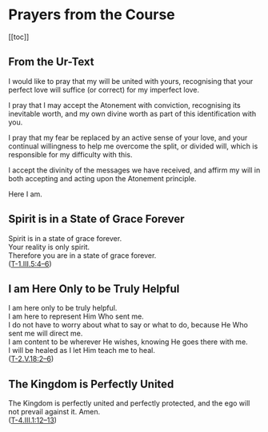 # Prayers from the Course

[[toc]]

## From the Ur-Text

I would like to pray that my will be united with yours, recognising that your perfect love will suffice (or correct) for my imperfect love. 

I pray that I may accept the Atonement with conviction, recognising its inevitable worth, and my own divine worth as part of this identification with you. 

I pray that my fear be replaced by an active sense of your love, and your continual willingness to help me overcome the split, or divided will, which is responsible for my difficulty with this. 

I accept the divinity of the messages we have received, and affirm my will in both accepting and acting upon the Atonement principle.

Here I am.

## Spirit is in a State of Grace Forever

Spirit is in a state of grace forever.  
Your reality is only spirit.  
Therefore you are in a state of grace forever.  
([T-1.III.5:4–6](/text/1-the-meaning-of-miracles/#T-1.III.5))

## I am Here Only to be Truly Helpful 

I am here only to be truly helpful.  
I am here to represent Him Who sent me.  
I do not have to worry about what to say or what to do, because He Who sent me will direct me.  
I am content to be wherever He wishes, knowing He goes there with me.  
I will be healed as I let Him teach me to heal.  
([T-2.V.18:2–6](/text/2-the-separation-and-the-atonement/#T-2.V.18))

## The Kingdom is Perfectly United 

The Kingdom is perfectly united and perfectly protected, and the ego will not prevail against it. Amen.  
([T-4.III.1:12–13](/text/4-the-illusions-of-the-ego/#T-4.III.1))